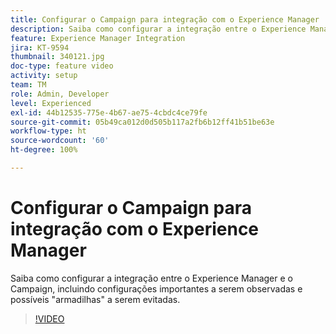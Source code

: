 ```yaml
---
title: Configurar o Campaign para integração com o Experience Manager
description: Saiba como configurar a integração entre o Experience Manager e o Campaign, incluindo configurações importantes a serem observadas e possíveis "armadilhas" a serem evitadas.
feature: Experience Manager Integration
jira: KT-9594
thumbnail: 340121.jpg
doc-type: feature video
activity: setup
team: TM
role: Admin, Developer
level: Experienced
exl-id: 44b12535-775e-4b67-ae75-4cbdc4ce79fe
source-git-commit: 05b49ca012d0d505b117a2fb6b12ff41b51be63e
workflow-type: ht
source-wordcount: '60'
ht-degree: 100%

---
```


# Configurar o Campaign para integração com o Experience Manager

Saiba como configurar a integração entre o Experience Manager e o Campaign, incluindo configurações importantes a serem observadas e possíveis &quot;armadilhas&quot; a serem evitadas.

>[!VIDEO](https://video.tv.adobe.com/v/340121?quality=12&learn=on)

